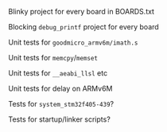 
Blinky project for every board in BOARDS.txt

Blocking `debug_printf` project for every board

Unit tests for `goodmicro_armv6m/imath.s`

Unit tests for `memcpy`/`memset`

Unit tests for `__aeabi_llsl` etc

Unit tests for delay on ARMv6M

Tests for `system_stm32f405-439`?

Tests for startup/linker scripts?
